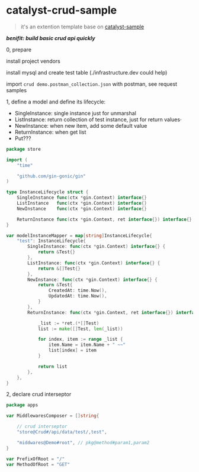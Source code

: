 # catalyst-crud-sample

> it's an extention template base on [catalyst-sample](https://github.com/shaomingquan/catalyst-sample)

***benifit: build basic crud api quickly***

0, prepare

install project vendors 

install mysql and create test table (./infrastructure.dev could help)

import `crud demo.postman_collection.json` with postman, see request samples

1, define a model and define its lifecycle:

- SingleInstance: single instance just for unmarshal
- ListInstance: return collection of test instance, just for return values·
- NewInstance: when new item, add some default value
- ReturnInstance: when get list
- Put???

```go
package store

import (
	"time"

	"github.com/gin-gonic/gin"
)

type InstanceLifecycle struct {
	SingleInstance func(ctx *gin.Context) interface{}
	ListInstance   func(ctx *gin.Context) interface{}
	NewInstance    func(ctx *gin.Context) interface{}

	ReturnInstance func(ctx *gin.Context, ret interface{}) interface{}
}

var modelInstanceMapper = map[string]InstanceLifecycle{
	"test": InstanceLifecycle{
		SingleInstance: func(ctx *gin.Context) interface{} {
			return &Test{}
		},
		ListInstance: func(ctx *gin.Context) interface{} {
			return &[]Test{}
		},
		NewInstance: func(ctx *gin.Context) interface{} {
			return &Test{
				CreatedAt: time.Now(),
				UpdatedAt: time.Now(),
			}
		},
		ReturnInstance: func(ctx *gin.Context, ret interface{}) interface{} {

			_list := *ret.(*[]Test)
			list := make([]Test, len(_list))

			for index, item := range _list {
				item.Name = item.Name + " ~~"
				list[index] = item
			}

			return list
		},
	},
}
```

2, declare crud interseptor

```go
package apps

var MiddlewaresComposer = []string{

	// crud interseptor
	"store@Crud#/api/data/test/,test",

	"middwares@Demo#root", // pkg@method#param1,param2
}

var PrefixOfRoot = "/"
var MethodOfRoot = "GET"
```
